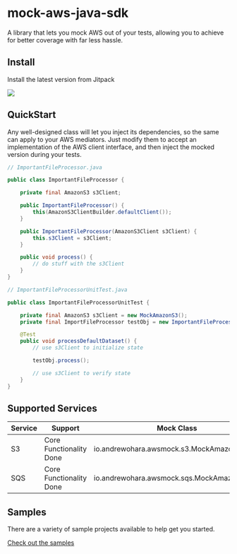 # mock-aws-java-sdk

A library that lets you mock AWS out of your tests, allowing you to achieve for better coverage with far less hassle.

## Install 

Install the latest version from Jitpack

[![](https://jitpack.io/v/oharaandrew314/mock-aws-java-sdk.svg)](https://jitpack.io/#oharaandrew314/mock-aws-java-sdk)

## QuickStart

Any well-designed class will let you inject its dependencies, so the same can apply to your AWS mediators.
Just modify them to accept an implementation of the AWS client interface, and then inject the mocked version during your tests.

```java
// ImportantFileProcessor.java

public class ImportantFileProcessor {

    private final AmazonS3 s3Client;

    public ImportantFileProcessor() {
        this(AmazonS3ClientBuilder.defaultClient());
    }

    public ImportantFileProcessor(AmazonS3Client s3Client) {
        this.s3Client = s3Client;
    }

    public void process() {
        // do stuff with the s3Client
    }
}
```

```java
// ImportantFileProcessorUnitTest.java

public class ImportantFileProcessorUnitTest {

    private final AmazonS3 s3Client = new MockAmazonS3();
    private final ImportFileProcessor testObj = new ImportantFileProcessor(s3Client);

    @Test
    public void processDefaultDataset() {
        // use s3Client to initialize state

        testObj.process();

        // use s3Client to verify state
    }
}
```

## Supported Services

| Service | Support | Mock Class |
| ------- | ------- | ---------- |
| S3 | Core Functionality Done | io.andrewohara.awsmock.s3.MockAmazonS3() |
| SQS | Core Functionality Done | io.andrewohara.awsmock.sqs.MockAmazonSQS() |

## Samples

There are a variety of sample projects available to help get you started.

[Check out the samples](https://github.com/oharaandrew314/mock-aws-java-sdk/tree/master/src/test/kotlin/io/andrewohara/awsmock/samples)